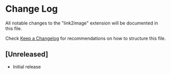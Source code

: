 # Change Log

All notable changes to the "link2image" extension will be documented in this file.

Check [Keep a Changelog](http://keepachangelog.com/) for recommendations on how to structure this file.

## [Unreleased]

- Initial release